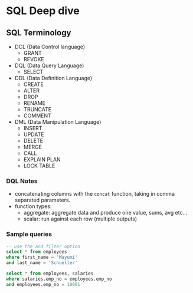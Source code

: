 # SQL Deep dive

## SQL Terminology
- DCL (Data Control language)
    - GRANT
    - REVOKE
- DQL (Data Query Language)
    - SELECT
- DDL (Data Definition Language)
    - CREATE
    - ALTER
    - DROP
    - RENAME
    - TRUNCATE
    - COMMENT
- DML (Data Manipulation Language)
    - INSERT
    - UPDATE
    - DELETE
    - MERGE
    - CALL
    - EXPLAIN PLAN
    - LOCK TABLE

### DQL Notes
- concatenating columns with the `concat` function, taking in comma separated parameters.
- function types:
    - aggregate: aggregate data and produce one value, sums, avg etc...
    - scalar: run against each row (multiple outputs)

### Sample queries

```sql
-- use the and filter option
select * from employees
where first_name = 'Mayumi'
and last_name = 'Schueller'
```

```sql
select * from employees, salaries
where salaries.emp_no = employees.emp_no
and employees.emp_no = 10001
```